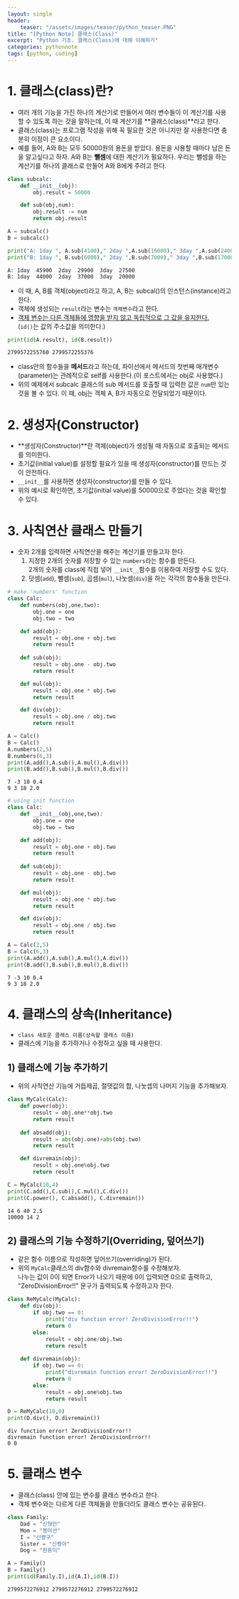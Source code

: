 ```yaml
---
layout: single
header:
    teaser: "/assets/images/teaser/python_teaser.PNG"
title: "[Python Note] 클래스(Class)"
excerpt: "Python 기초. 클래스(Class)에 대해 이해하기"
categories: pythonnote
tags: [python, coding]
---
```


# 1. 클래스(class)란?
* 여러 개의 기능을 가진 하나의 계산기로 만들어서 여러 변수들이 이 계산기를 사용할 수 있도록 하는 것을 말하는데, 이 때 계산기를 **클래스(class)**라고 한다.  
* 클래스(class)는 프로그램 작성을 위해 꼭 필요한 것은 아니지만 잘 사용한다면 충분히 이점이 큰 요소이다. 
* 예를 들어, A와 B는 모두 50000원의 용돈을 받았다. 용돈을 사용할 때마다 남은 돈을 알고싶다고 하자. A와 B는 **뺄셈**에 대한 계산기가 필요하다. 우리는 뺄셈을 하는 계산기를 하나의 클래스로 만들어 A와 B에게 주려고 한다.


```python
class subcalc:
    def __init__(obj):
        obj.result = 50000

    def sub(obj,num):
        obj.result -= num
        return obj.result

A = subcalc()
B = subcalc()

print("A: 1day ", A.sub(4100)," 2day ",A.sub(16000)," 3day ",A.sub(2400))
print("B: 1day ", B.sub(6000)," 2day ",B.sub(7000)," 3day ",B.sub(17000))
```

    A: 1day  45900  2day  29900  3day  27500
    B: 1day  44000  2day  37000  3day  20000
    

* 이 때, A, B를 객체(object)라고 하고, A, B는 subcal()의 인스턴스(instance)라고 한다. 
* 객체에 생성되는 `result`라는 변수는 `객체변수`라고 한다.
* <u>객체 변수는 다른 객체들에 영향을 받지 않고 독립적으로 그 값을 유지한다.</u>   
(`id()`는 값의 주소값을 의미한다.)


```python
print(id(A.result), id(B.result))
```

    2799572255760 2799572255376
    



* class안의 함수들을 **메서드**라고 하는데, 파이선에서 메서드의 첫번째 매개변수(parameter)는 관례적으로 self를 사용한다.(이 포스트에서는 obj로 사용했다.)
* 위의 예제에서 subcalc 클래스의 sub 메서드를 호출할 때 입력한 값은 `num`만 있는 것을 볼 수 있다. 이 때, obj는 객체 A, B가 자동으로 전달되었기 때문이다. 

# 2. 생성자(Constructor)
* **생성자(Constructor)**란 객체(object)가 생성될 때 자동으로 호출되는 메서드를 의미한다.
* 초기값(initial value)를 설정할 필요가 있을 때 생성자(constructor)를 만드는 것이 안전하다.
* ``__init__``를 사용하면 생성자(constructor)를 만들 수 있다. 
* 위의 예시로 확인하면, 초기값(initial value)를 50000으로 주었다는 것을 확인할 수 있다. 

# 3. 사칙연산 클래스 만들기
* 숫자 2개를 입력하면 사칙연산을 해주는 계산기를 만들고자 한다. 
    1. 지정한 2개의 숫자를 저장할 수 있는 `numbers`라는 함수를 만든다.   
    2개의 숫자를 class에 직접 넣어 `__init__`함수를 이용하여 저장할 수도 있다. 
    2. 덧셈(`add`), 뺄셈(`sub`), 곱셈(`mul`), 나눗셈(`div`)을 하는 각각의 함수들을 만든다.


```python
# make 'numbers' function 
class Calc:
    def numbers(obj,one,two):
        obj.one = one
        obj.two = two

    def add(obj):
        result = obj.one + obj.two
        return result
    
    def sub(obj):
        result = obj.one - obj.two
        return result

    def mul(obj):
        result = obj.one * obj.two
        return result 

    def div(obj):
        result = obj.one / obj.two
        return result 

A = Calc()
B = Calc()
A.numbers(2,5)
B.numbers(6,3)
print(A.add(),A.sub(),A.mul(),A.div())
print(B.add(),B.sub(),B.mul(),B.div())

```

    7 -3 10 0.4
    9 3 18 2.0
    


```python
# using init function 
class Calc:
    def __init__(obj,one,two):
        obj.one = one
        obj.two = two

    def add(obj):
        result = obj.one + obj.two
        return result
    
    def sub(obj):
        result = obj.one - obj.two
        return result

    def mul(obj):
        result = obj.one * obj.two
        return result 

    def div(obj):
        result = obj.one / obj.two
        return result 

A = Calc(2,5)
B = Calc(6,3)
print(A.add(),A.sub(),A.mul(),A.div())
print(B.add(),B.sub(),B.mul(),B.div())

```

    7 -3 10 0.4
    9 3 18 2.0
    

# 4. 클래스의 상속(Inheritance)
* `class 새로운 클래스 이름(상속할 클래스 이름)`
* 클래스에 기능을 추가하거나 수정하고 싶을 때 사용한다.

## 1) 클래스에 기능 추가하기 
* 위의 사칙연산 기능에 거듭제곱, 절댓값의 합, 나눗셉의 나머지 기능을 추가해보자.


```python
class MyCalc(Calc):
    def power(obj):
        result = obj.one**obj.two
        return result
    
    def absadd(obj):
        result = abs(obj.one)+abs(obj.two)
        return result

    def divremain(obj):
        result = obj.one%obj.two
        return result

C = MyCalc(10,4)
print(C.add(),C.sub(),C.mul(),C.div())
print(C.power(), C.absadd(), C.divremain())
```

    14 6 40 2.5
    10000 14 2
    

## 2) 클래스의 기능 수정하기(Overriding, 덮어쓰기)
* 같은 함수 이름으로 작성하면 덮어쓰기(overriding)가 된다. 
* 위의 `MyCalc`클래스의 div함수와 divremain함수를 수정해보자.   
나누는 값이 0이 되면 Error가 나오기 때문에 0이 입력되면 0으로 출력하고, "ZeroDivisionError!!" 문구가 출력되도록 수정하고자 한다. 


```python
class ReMyCalc(MyCalc):
    def div(obj):
        if obj.two == 0:
            print("div function error! ZeroDivisionError!!")
            return 0
        else:
            result = obj.one/obj.two
            return result
    
    def divremain(obj):
        if obj.two == 0:
            print("divremain function error! ZeroDivisionError!!")
            return 0
        else:
            result = obj.one%obj.two
            return result

D = ReMyCalc(10,0)
print(D.div(), D.divremain())
```

    div function error! ZeroDivisionError!!
    divremain function error! ZeroDivisionError!!
    0 0
    


# 5. 클래스 변수
* 클래스(class) 안에 있는 변수를 클래스 변수라고 한다. 
* 객체 변수와는 다르게 다른 객체들을 만들더라도 클래스 변수는 공유된다.  


```python
class Family:
    Dad = "신형만"
    Mom = "봉미선"
    I = "신짱구"
    Sister = "신짱아"
    Dog = "흰둥이"

A = Family()
B = Family()
print(id(Family.I),id(A.I),id(B.I))
```

    2799572276912 2799572276912 2799572276912
    

